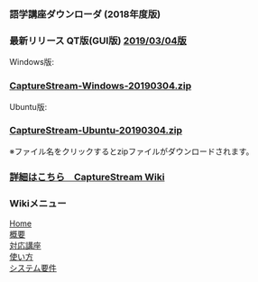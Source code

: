 ### 語学講座ダウンローダ (2018年度版)   
### 最新リリース  QT版(GUI版)  [2019/03/04版](https://github.com/CSReviser/CaptureStream/releases/tag/20190304)   
Windows版:   
### [CaptureStream-Windows-20190304.zip](https://github.com/CSReviser/CaptureStream/releases/download/20190304/CaptureStream-Windows-20190304.zip)      
Ubuntu版:   
### [CaptureStream-Ubuntu-20190304.zip](https://github.com/CSReviser/CaptureStream/releases/download/20190304/CaptureStream-Ubuntu-20190304.zip)   

※ファイル名をクリックするとzipファイルがダウンロードされます。

### [詳細はこちら　CaptureStream Wiki](https://github.com/CSReviser/CaptureStream/wiki)   

### Wikiメニュー
[Home](https://github.com/CSReviser/CaptureStream/wiki)   
[概要](https://github.com/CSReviser/CaptureStream/wiki/%E6%A6%82%E8%A6%81)   
[対応講座](https://github.com/CSReviser/CaptureStream/wiki/%E5%AF%BE%E5%BF%9C%E8%AC%9B%E5%BA%A7)    
[使い方](https://github.com/CSReviser/CaptureStream/wiki/%E4%BD%BF%E3%81%84%E6%96%B9)   
[システム要件](https://github.com/CSReviser/CaptureStream/wiki/%E3%82%B7%E3%82%B9%E3%83%86%E3%83%A0%E8%A6%81%E4%BB%B6)   
